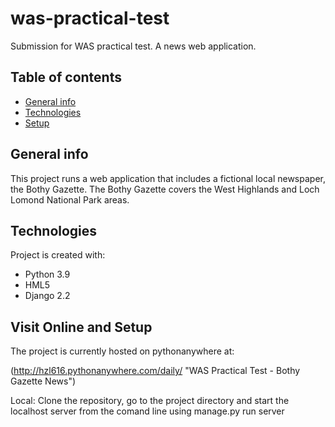 # was-practical-test
Submission for WAS practical test. A news web application.

## Table of contents
* [General info](#general-info)
* [Technologies](#technologies)
* [Setup](#setup)

## General info
This project runs a web application that includes a fictional local newspaper, the Bothy Gazette. 
The Bothy Gazette covers the West Highlands and Loch Lomond National Park areas.
	
## Technologies
Project is created with:
* Python 3.9
* HML5
* Django 2.2
	
## Visit Online and Setup
The project is currently hosted on pythonanywhere at:

(http://hzl616.pythonanywhere.com/daily/ "WAS Practical Test - Bothy Gazette News")


Local:
Clone the repository, go to the project directory and start the localhost server from the comand line using
manage.py run server


